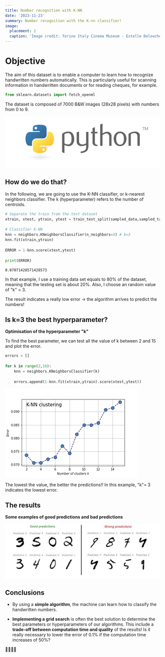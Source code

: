 ```yaml
---
title: Number recognition with K-NN
date: '2023-11-23'
summary: Number recognition with the K-nn classifier!
image:
  placement: 2
  caption: 'Image credit: Torino Italy Cinema Museum - Estelle Delouche'
---
```


# Objective

The aim of this dataset is to enable a computer to learn how to recognize handwritten numbers automatically. This is particularly useful for scanning information in handwritten documents or for reading cheques, for example.

```python
from sklearn.datasets import fetch_openml
```
The dataset is composed of 7000 B&W images (28x28 pixels) with numbers from 0 to 9.
    
![png](output_1_0.png)

    

## How do we do that?

In the following, we are going to use the K-NN classifier, or k-nearest neighbors classifier. The k (hyperparameter) refers to the number of centroids.

```python
# Separate the train from the test dataset
xtrain, xtest, ytrain, ytest = train_test_split(sampled_data,sampled_target, train_size=0.8)

# Classifier K-NN 
knn = neighbors.KNeighborsClassifier(n_neighbors=3) # k=3
knn.fit(xtrain,ytrain)

ERROR = 1-knn.score(xtest,ytest)

print(ERROR)
```



    0.07071428571428573

In that example, I use a training data set equals to 80% of the dataset, meaning that the testing set is about 20%. Also, I choose an random value of "k" = 3.

The result indicates a really low error → the algorithm arrives to predict the numbers!

## Is k=3 the best hyperparameter?

**Optimisation of the hyperparameter "k"**

To find the best parameter, we can test all the value of k between 2 and 15 and plot the error.

```python
errors = []

for k in range(2,16):
    knn = neighbors.KNeighborsClassifier(k)
    
    errors.append(1-knn.fit(xtrain,ytrain).score(xtest,ytest))

```
![jpg](K_NN_clustering_numbers_v2.jpg)

The lowest the value, the better the predictions!!
In this example, "k"= 3 indicates the lowest error.

## The results

**Some examples of good predictions and bad predictions**

![jpg](Examples_gb_predictions_KNN.jpg)



## Conclusions

- By using a **simple algorithm**, the machine can learn how to classify the handwritten numbers.

- **Implementing a grid search** is often the best solution to determine the best parameters or hyperparameters of our algorithms. This include a **trade-off between computation time and quality** of the results! Is it really necessary to lower the error of 0.1% if the computation time increases of 50%? 

👋👋👋👋
